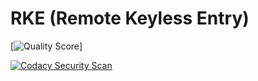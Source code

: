 # RKE (Remote Keyless Entry)
 
[![ Quality Score](https://app.codiga.io/public/user/github/yogeshsurve1410)]

[![Codacy Security Scan](https://github.com/yogeshsurve1410/M3_35/actions/workflows/codacy.yml/badge.svg)](https://github.com/yogeshsurve1410/M3_35/actions/workflows/codacy.yml)
